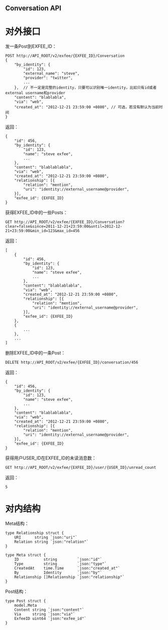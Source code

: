 Conversation API
----------------

对外接口
=======

发一条Post到EXFEE_ID：

	POST http://API_ROOT/v2/exfee/{EXFEE_ID}/Conversation
	{
		"by_identity": {
			"id": 123,
			"external_name": "steve",
			"provider": "twitter",
			...
		},  // 不一定是完整的identity，只要可以识别唯一identity，比如只有id或者external username和provider
		"content": "blablabla",
		"via": "web",
		"created_at": "2012-12-21 23:59:00 +0800", // 可选，若没有默认为当前时间
	}

返回：

	{
		"id": 456,
		"by_identity": {
			"id": 123,
			"name": "steve exfee",
			...
		},
		"content": "blablablabla",
		"via": "web",
		"created_at": "2012-12-21 23:59:00 +0800",
		"relationship": [{
			"relation": "mention",
			"uri": "identity://external_username@provider",
		}],
		"exfee_id": {EXFEE_ID}
	}

获得EXFEE_ID中的一些Posts：

	GET http://API_ROOT/v2/exfee/{EXFEE_ID}/Conversation?clear=false&since=2011-12-21+23:59:00&until=2012-12-21+23:59:00&min_id=123&max_id=456

返回：

	[
		{
			"id": 456,
			"by_identity": {
				"id": 123,
				"name": "steve exfee",
				...
			},
			"content": "blablablabla",
			"via": "web",
			"created_at": "2012-12-21 23:59:00 +0800",
			"relationship": [{
				"relation": "mention",
				"uri": "identity://external_username@provider",
			}],
			"exfee_id": {EXFEE_ID}
		},
		{
			...
		},
		...
	]

删除EXFEE_ID中的一条Post：

	DELETE http://API_ROOT/v2/exfee/{EXFEE_ID}/conversation/456

返回：

	{
		"id": 456,
		"by_identity": {
			"id": 123,
			"name": "steve exfee",
			...
		},
		"content": "blablablabla",
		"via": "web",
		"created_at": "2012-12-21 23:59:00 +0800",
		"relationship": [{
			"relation": "mention",
			"uri": "identity://external_username@provider",
		}],
		"exfee_id": {EXFEE_ID}
	}

获得用户USER_ID在EXFEE_ID的未读消息数：

	GET http://API_ROOT/v2/exfee/{EXFEE_ID}/user/{USER_ID}/unread_count

返回：

	5

对内结构
=======

Meta结构：

	type Relationship struct {
		URI      string `json:"uri"`
		Relation string `json:"relation"`
	}

	type Meta struct {
		ID           string         `json:"id"`
		Type         string         `json:"type"`
		CreatedAt    time.Time      `json:"created_at"`
		By           Identity       `json:"by"`
		Relationship []Relationship `json:"relationship"`
	}

Post结构：

	type Post struct {
		model.Meta
		Content string `json:"content"`
		Via     string `json:"via"`
		ExfeeID uint64 `json:"exfee_id"`
	}
